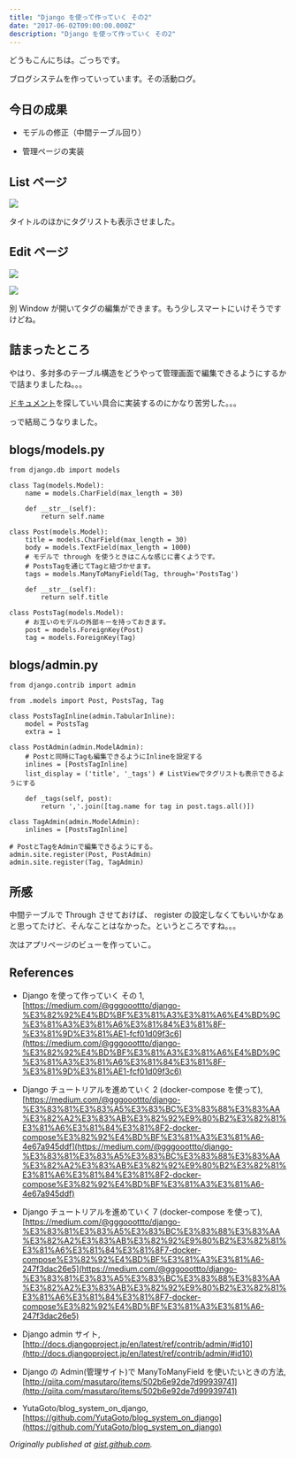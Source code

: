 ```yaml
---
title: "Django を使って作っていく その2"
date: "2017-06-02T09:00:00.000Z"
description: "Django を使って作っていく その2"
---
```


どうもこんにちは。ごっちです。

ブログシステムを作っていっています。その活動ログ。

## 今日の成果

- モデルの修正（中間テーブル回り）

- 管理ページの実装

## List ページ

![](https://cdn-images-1.medium.com/max/3816/0*yJInZDckl4jLRpoU.PNG)

タイトルのほかにタグリストも表示させました。

## Edit ページ

![](https://cdn-images-1.medium.com/max/3816/0*L0QP89_rcGniz5HB.PNG)

![](https://cdn-images-1.medium.com/max/2000/0*Wzkp4MCwNa4HQkCv.PNG)

別 Window が開いてタグの編集ができます。もう少しスマートにいけそうですけどね。

## 詰まったところ

やはり、多対多のテーブル構造をどうやって管理画面で編集できるようにするかで詰まりましたね。。。

[ドキュメント](http://docs.djangoproject.jp/en/latest/ref/contrib/admin/#id10)を探していい具合に実装するのにかなり苦労した。。。

っで結局こうなりました。

## blogs/models.py

    from django.db import models

    class Tag(models.Model):
        name = models.CharField(max_length = 30)

        def __str__(self):
            return self.name

    class Post(models.Model):
        title = models.CharField(max_length = 30)
        body = models.TextField(max_length = 1000)
        # モデルで through を使うときはこんな感じに書くようです。
        # PostsTagを通じてTagと紐づかせます。
        tags = models.ManyToManyField(Tag, through='PostsTag')

        def __str__(self):
            return self.title

    class PostsTag(models.Model):
        # お互いのモデルの外部キーを持っておきます。
        post = models.ForeignKey(Post)
        tag = models.ForeignKey(Tag)

## blogs/admin.py

    from django.contrib import admin

    from .models import Post, PostsTag, Tag

    class PostsTagInline(admin.TabularInline):
        model = PostsTag
        extra = 1

    class PostAdmin(admin.ModelAdmin):
        # Postと同時にTagも編集できるようにInlineを設定する
        inlines = [PostsTagInline]
        list_display = ('title', '_tags') # ListViewでタグリストも表示できるようにする

        def _tags(self, post):
            return ','.join([tag.name for tag in post.tags.all()])

    class TagAdmin(admin.ModelAdmin):
        inlines = [PostsTagInline]

    # PostとTagをAdminで編集できるようにする。
    admin.site.register(Post, PostAdmin)
    admin.site.register(Tag, TagAdmin)

## 所感

中間テーブルで Through させておけば、 register の設定しなくてもいいかなぁと思ってたけど、そんなことはなかった。というところですね。。。

次はアプリページのビューを作っていこ。

## References

- Django を使って作っていく その 1, [https://medium.com/@gggooottto/django-%E3%82%92%E4%BD%BF%E3%81%A3%E3%81%A6%E4%BD%9C%E3%81%A3%E3%81%A6%E3%81%84%E3%81%8F-%E3%81%9D%E3%81%AE1-fcf01d09f3c6](https://medium.com/@gggooottto/django-%E3%82%92%E4%BD%BF%E3%81%A3%E3%81%A6%E4%BD%9C%E3%81%A3%E3%81%A6%E3%81%84%E3%81%8F-%E3%81%9D%E3%81%AE1-fcf01d09f3c6)

- Django チュートリアルを進めていく 2 (docker-compose を使って), [https://medium.com/@gggooottto/django-%E3%83%81%E3%83%A5%E3%83%BC%E3%83%88%E3%83%AA%E3%82%A2%E3%83%AB%E3%82%92%E9%80%B2%E3%82%81%E3%81%A6%E3%81%84%E3%81%8F2-docker-compose%E3%82%92%E4%BD%BF%E3%81%A3%E3%81%A6-4e67a945ddf](https://medium.com/@gggooottto/django-%E3%83%81%E3%83%A5%E3%83%BC%E3%83%88%E3%83%AA%E3%82%A2%E3%83%AB%E3%82%92%E9%80%B2%E3%82%81%E3%81%A6%E3%81%84%E3%81%8F2-docker-compose%E3%82%92%E4%BD%BF%E3%81%A3%E3%81%A6-4e67a945ddf)

- Django チュートリアルを進めていく 7 (docker-compose を使って), [https://medium.com/@gggooottto/django-%E3%83%81%E3%83%A5%E3%83%BC%E3%83%88%E3%83%AA%E3%82%A2%E3%83%AB%E3%82%92%E9%80%B2%E3%82%81%E3%81%A6%E3%81%84%E3%81%8F7-docker-compose%E3%82%92%E4%BD%BF%E3%81%A3%E3%81%A6-247f3dac26e5](https://medium.com/@gggooottto/django-%E3%83%81%E3%83%A5%E3%83%BC%E3%83%88%E3%83%AA%E3%82%A2%E3%83%AB%E3%82%92%E9%80%B2%E3%82%81%E3%81%A6%E3%81%84%E3%81%8F7-docker-compose%E3%82%92%E4%BD%BF%E3%81%A3%E3%81%A6-247f3dac26e5)

- Django admin サイト, [http://docs.djangoproject.jp/en/latest/ref/contrib/admin/#id10](http://docs.djangoproject.jp/en/latest/ref/contrib/admin/#id10)

- Django の Admin(管理サイト)で ManyToManyField を使いたいときの方法, [http://qiita.com/masutaro/items/502b6e92de7d99939741](http://qiita.com/masutaro/items/502b6e92de7d99939741)

- YutaGoto/blog_system_on_django, [https://github.com/YutaGoto/blog_system_on_django](https://github.com/YutaGoto/blog_system_on_django)

_Originally published at [gist.github.com](https://gist.github.com/YutaGoto/1cc4f8f2a6d2fb8efc49ac6a4f6088e1)._
